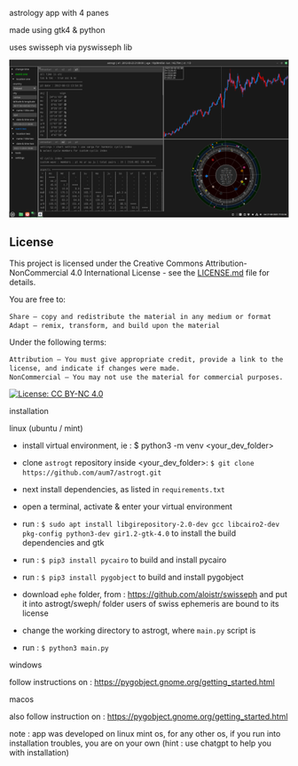 astrology app with 4 panes

made using gtk4 & python

uses swisseph via pyswisseph lib

![current development stage](https://github.com/aum7/astrogt/blob/master/ui/imgs/astrogt250821.png)

## License

This project is licensed under the Creative Commons Attribution-NonCommercial 4.0 International License - see the [LICENSE.md](LICENSE.md) file for details.

You are free to:

    Share — copy and redistribute the material in any medium or format
    Adapt — remix, transform, and build upon the material

Under the following terms:

    Attribution — You must give appropriate credit, provide a link to the license, and indicate if changes were made.
    NonCommercial — You may not use the material for commercial purposes.

[![License: CC BY-NC 4.0](https://licensebuttons.net/l/by-nc/4.0/80x15.png)](https://creativecommons.org/licenses/by-nc/4.0/)

installation

linux (ubuntu / mint)

- install virtual environment, ie :
$ python3 -m venv <your_dev_folder>

- clone `astrogt` repository inside <your_dev_folder>:
`$ git clone https://github.com/aum7/astrogt.git`

- next install dependencies, as listed in `requirements.txt`

- open a terminal, activate & enter your virtual environment
- run :
`$ sudo apt install libgirepository-2.0-dev gcc libcairo2-dev pkg-config python3-dev gir1.2-gtk-4.0`
to install the build dependencies and gtk
- run :
`$ pip3 install pycairo`
to build and install pycairo
- run :
`$ pip3 install pygobject`
to build and install pygobject

- download `ephe` folder, from :
https://github.com/aloistr/swisseph
and put it into astrogt/sweph/ folder
users of swiss ephemeris are bound to its license

- change the working directory to astrogt, where `main.py` script is
- run :
`$ python3 main.py`

windows

follow instructions on :
https://pygobject.gnome.org/getting_started.html

macos

also follow instruction on :
https://pygobject.gnome.org/getting_started.html

note : app was developed on linux mint os, for any other os, if you run into installation troubles, you are on your own (hint : use chatgpt to help you with installation)

